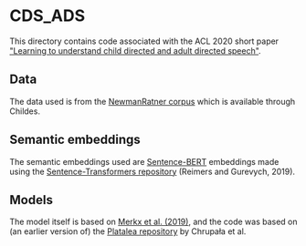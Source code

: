 # CDS_ADS

This directory contains code associated with the ACL 2020 short paper ["Learning to understand child directed and adult directed speech"](https://www.aclweb.org/anthology/2020.acl-main.1/).

## Data

The data used is from the [NewmanRatner corpus](https://childes.talkbank.org/access/Eng-NA/NewmanRatner.html) which is available through Childes.

## Semantic embeddings

The semantic embeddings used are [Sentence-BERT](https://www.aclweb.org/anthology/D19-1410/) embeddings made using the [Sentence-Transformers repository](https://github.com/UKPLab/sentence-transformers) (Reimers and Gurevych, 2019).

## Models

The model itself is based on [Merkx et al. (2019)](https://www.isca-speech.org/archive/Interspeech_2019/abstracts/3067.html), and the code was based on (an earlier version of) the [Platalea repository](https://github.com/gchrupala/platalea) by Chrupała et al.
